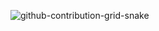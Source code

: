 ![github-contribution-grid-snake](https://github.com/jtorba-frontlineed/jtorba-frontlineed/assets/166141084/316458fb-6632-4c89-9b10-812e10bd31de)
